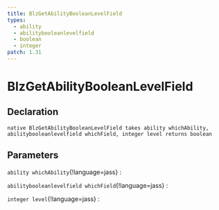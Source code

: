 ```yaml
---
title: BlzGetAbilityBooleanLevelField
types:
  - ability
  - abilitybooleanlevelfield
  - boolean
  - integer
patch: 1.31
---
```


# BlzGetAbilityBooleanLevelField

## Declaration

```jass
native BlzGetAbilityBooleanLevelField takes ability whichAbility, abilitybooleanlevelfield whichField, integer level returns boolean
```

## Parameters
`ability whichAbility`{!language=jass}
: 

`abilitybooleanlevelfield whichField`{!language=jass}
: 

`integer level`{!language=jass}
: 
